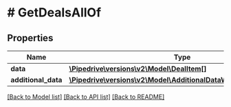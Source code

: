 # # GetDealsAllOf

## Properties

Name | Type | Description | Notes
------------ | ------------- | ------------- | -------------
**data** | [**\Pipedrive\versions\v2\Model\DealItem[]**](DealItem.md) | Deals array | [optional]
**additional_data** | [**\Pipedrive\versions\v2\Model\AdditionalDataWithCursorPagination**](.md) |  | [optional]

[[Back to Model list]](../README.md#documentation-for-models) [[Back to API list]](../README.md#documentation-for-api-endpoints) [[Back to README]](../README.md)
